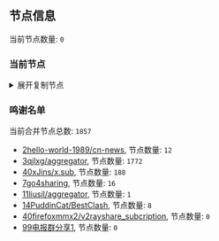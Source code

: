 
## 节点信息
当前节点数量: `0`
### 当前节点
<details>
  <summary>展开复制节点</summary>

    

</details>

### 鸣谢名单
当前合并节点总数: `1857`
- [2hello-world-1989/cn-news](https://github.com/hello-world-1989/cn-news), 节点数量: `12`
- [3qjlxg/aggregator](https://github.com/qjlxg/aggregator), 节点数量: `1772`
- [40xJins/x.sub](https://github.com/0xJins/x.sub), 节点数量: `188`
- [7go4sharing](https://github.com/go4sharing), 节点数量: `16`
- [11liusil/aggregator](https://github.com/liusil/aggregator), 节点数量: `1`
- [14PuddinCat/BestClash](https://github.com/PuddinCat/BestClash), 节点数量: `8`
- [40firefoxmmx2/v2rayshare_subcription](https://github.com/firefoxmmx2/v2rayshare_subcription), 节点数量: `0`
- [99电报群分享1](https://github.com/cdddbc/getAirport), 节点数量: `0`


